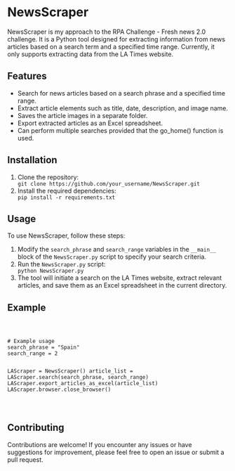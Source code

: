 <!DOCTYPE html>
<html lang="en">
<head>
    <meta charset="UTF-8">
    <meta name="viewport" content="width=device-width, initial-scale=1.0">
</head>
<body>

<h1>NewsScraper</h1>

<p>NewsScraper is my approach to the RPA Challenge - Fresh news 2.0 challenge. It is a Python tool designed for extracting information from news articles based on a search term and a specified time range. Currently, it only supports extracting data from the LA Times website.</p>

<h2>Features</h2>

<ul>
    <li>Search for news articles based on a search phrase and a specified time range.</li>
    <li>Extract article elements such as title, date, description, and image name.</li>
    <li>Saves the article images in a separate folder.</li>
    <li>Export extracted articles as an Excel spreadsheet.</li>
    <li>Can perform multiple searches provided that the go_home() function is used.</li>
</ul>

<h2>Installation</h2>

<ol>
    <li>Clone the repository:</li>
    <code>git clone https://github.com/your_username/NewsScraper.git</code>
    <li>Install the required dependencies:</li>
    <code>pip install -r requirements.txt</code>
</ol>

<h2>Usage</h2>

<p>To use NewsScraper, follow these steps:</p>

<ol>
    <li>Modify the <code>search_phrase</code> and <code>search_range</code> variables in the <code>__main__</code> block of the <code>NewsScraper.py</code> script to specify your search criteria.</li>
    <li>Run the <code>NewsScraper.py</code> script:</li>
    <code>python NewsScraper.py</code>
    <li>The tool will initiate a search on the LA Times website, extract relevant articles, and save them as an Excel spreadsheet in the current directory.</li>
</ol>

<h2>Example</h2>

<code>
    <pre>
# Example usage
search_phrase = "Spain"
search_range = 2

LAScraper = NewsScraper()
article_list = LAScraper.search(search_phrase, search_range)
LAScraper.export_articles_as_excel(article_list)
LAScraper.browser.close_browser()
    </pre>
</code>

<h2>Contributing</h2>

<p>Contributions are welcome! If you encounter any issues or have suggestions for improvement, please feel free to open an issue or submit a pull request.</p>

</body>
</html>
